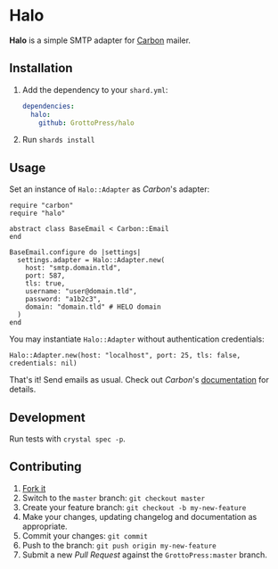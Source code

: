 # Halo

**Halo** is a simple SMTP adapter for [Carbon](https://github.com/luckyframework/carbon) mailer.

## Installation

1. Add the dependency to your `shard.yml`:

   ```yaml
   dependencies:
     halo:
       github: GrottoPress/halo
   ```

2. Run `shards install`

## Usage

Set an instance of `Halo::Adapter` as *Carbon*'s adapter:

```crystal
require "carbon"
require "halo"

abstract class BaseEmail < Carbon::Email
end

BaseEmail.configure do |settings|
  settings.adapter = Halo::Adapter.new(
    host: "smtp.domain.tld",
    port: 587,
    tls: true,
    username: "user@domain.tld",
    password: "a1b2c3",
    domain: "domain.tld" # HELO domain
  )
end
```

You may instantiate `Halo::Adapter` without authentication credentials:

```crystal
Halo::Adapter.new(host: "localhost", port: 25, tls: false, credentials: nil)
```

That's it! Send emails as usual. Check out *Carbon*'s [documentation](https://luckyframework.org/guides/emails/sending-emails-with-carbon) for details.

## Development

Run tests with `crystal spec -p`.

## Contributing

1. [Fork it](https://github.com/GrottoPress/halo/fork)
1. Switch to the `master` branch: `git checkout master`
1. Create your feature branch: `git checkout -b my-new-feature`
1. Make your changes, updating changelog and documentation as appropriate.
1. Commit your changes: `git commit`
1. Push to the branch: `git push origin my-new-feature`
1. Submit a new *Pull Request* against the `GrottoPress:master` branch.

